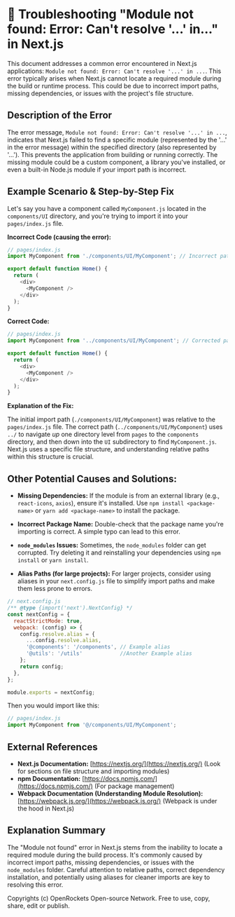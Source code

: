 # 🐞 Troubleshooting "Module not found: Error: Can't resolve '...' in..." in Next.js


This document addresses a common error encountered in Next.js applications:  `Module not found: Error: Can't resolve '...' in ...`. This error typically arises when Next.js cannot locate a required module during the build or runtime process. This could be due to incorrect import paths, missing dependencies, or issues with the project's file structure.


## Description of the Error

The error message, `Module not found: Error: Can't resolve '...' in ...`, indicates that Next.js failed to find a specific module (represented by the '...' in the error message) within the specified directory (also represented by '...'). This prevents the application from building or running correctly.  The missing module could be a custom component, a library you've installed, or even a built-in Node.js module if your import path is incorrect.

## Example Scenario & Step-by-Step Fix

Let's say you have a component called `MyComponent.js` located in the `components/UI` directory, and you're trying to import it into your `pages/index.js` file.

**Incorrect Code (causing the error):**

```javascript
// pages/index.js
import MyComponent from './components/UI/MyComponent'; // Incorrect path

export default function Home() {
  return (
    <div>
      <MyComponent />
    </div>
  );
}
```

**Correct Code:**

```javascript
// pages/index.js
import MyComponent from '../components/UI/MyComponent'; // Corrected path

export default function Home() {
  return (
    <div>
      <MyComponent />
    </div>
  );
}
```

**Explanation of the Fix:**

The initial import path (`./components/UI/MyComponent`) was relative to the `pages/index.js` file.  The correct path (`../components/UI/MyComponent`) uses `../` to navigate *up* one directory level from `pages` to the `components` directory, and then down into the `UI` subdirectory to find `MyComponent.js`.  Next.js uses a specific file structure, and understanding relative paths within this structure is crucial.

## Other Potential Causes and Solutions:

* **Missing Dependencies:**  If the module is from an external library (e.g., `react-icons`, `axios`), ensure it's installed. Use `npm install <package-name>` or `yarn add <package-name>` to install the package.

* **Incorrect Package Name:** Double-check that the package name you're importing is correct. A simple typo can lead to this error.

* **`node_modules` Issues:** Sometimes, the `node_modules` folder can get corrupted. Try deleting it and reinstalling your dependencies using `npm install` or `yarn install`.

* **Alias Paths (for large projects):**  For larger projects, consider using aliases in your `next.config.js` file to simplify import paths and make them less prone to errors.


```javascript
// next.config.js
/** @type {import('next').NextConfig} */
const nextConfig = {
  reactStrictMode: true,
  webpack: (config) => {
    config.resolve.alias = {
      ...config.resolve.alias,
      '@components': '/components', // Example alias
      '@utils': '/utils'            //Another Example alias
    };
    return config;
  },
};

module.exports = nextConfig;
```

Then you would import like this:

```javascript
// pages/index.js
import MyComponent from '@/components/UI/MyComponent'; 
```


## External References

* **Next.js Documentation:** [https://nextjs.org/](https://nextjs.org/) (Look for sections on file structure and importing modules)
* **npm Documentation:** [https://docs.npmjs.com/](https://docs.npmjs.com/) (For package management)
* **Webpack Documentation (Understanding Module Resolution):** [https://webpack.js.org/](https://webpack.js.org/) (Webpack is under the hood in Next.js)


## Explanation Summary

The "Module not found" error in Next.js stems from the inability to locate a required module during the build process. It's commonly caused by incorrect import paths, missing dependencies, or issues with the `node_modules` folder.  Careful attention to relative paths, correct dependency installation, and potentially using aliases for cleaner imports are key to resolving this error.



Copyrights (c) OpenRockets Open-source Network. Free to use, copy, share, edit or publish.

